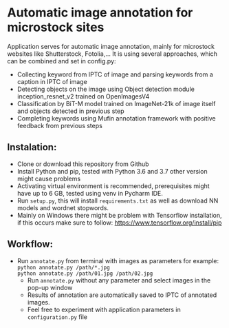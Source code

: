 # Automatic image annotation for microstock sites
Application serves for automatic image annotation, mainly for microstock websites like Shutterstock, Fotolia,... It is using several approaches, which can be combined and set in config.py:
* Collecting keyword from IPTC of image and parsing keywords from a caption in IPTC of image
* Detecting objects on the image using Object detection module inception_resnet_v2 trained on OpenImagesV4
* Classification by BiT-M model trained on ImageNet-21k of image itself and objects detected in previous step
* Completing keywords using Mufin annotation framework with positive feedback from previous steps

## Instalation:
* Clone or download this repository from Github
* Install Python and pip, tested with Python 3.6 and 3.7 other version might cause problems
* Activating virtual environment is recommended, prerequisites might have up to 6 GB, tested using venv in Pycharm IDE.
* Run `setup.py`, this will install `requirements.txt` as well as download NN models and wordnet stopwords.
* Mainly on Windows there might be problem with Tensorflow installation, if this occurs make sure to follow:
https://www.tensorflow.org/install/pip
  
## Workflow:
* Run `annotate.py` from terminal with images as parameters for example:\
`python annotate.py /path/*.jpg` \
  `python annotate.py /path/01.jpg /path/02.jpg`
  * Run `annotate.py` without any parameter and select images in the pop-up window
  * Results of annotation are automatically saved to IPTC of annotated images. 
  * Feel free to experiment with application parameters in `configuration.py` file
